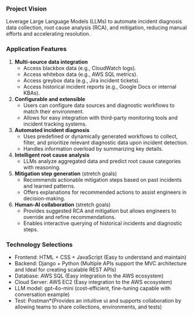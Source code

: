 ### Project Vision
Leverage Large Language Models (LLMs) to automate incident diagnosis data collection, root cause analysis (RCA), and mitigation, reducing manual efforts and accelerating resolution.

### Application Features
1. **Multi-source data integration**
    - Access blackbox data (e.g., CloudWatch logs).
    - Access whitebox data (e.g., AWS SQL metrics).
    - Access greybox data (e.g., Jira incident tickets).
    - Access historical incident reports (e.g., Google Docs or internal KBAs).
2. **Configurable and extensible**
    - Users can configure data sources and diagnostic workflows to match their environment.
    - Allows for easy integration with third-party monitoring tools and incident tracking systems.
3. **Automated incident diagnosis**
   - Uses predefined or dynamically generated workflows to collect, filter, and prioritize relevant diagnostic data upon incident detection.
   - Handles information overload by summarizing key details.
4. **Intelligent root cause analysis**
     - LLMs analyze aggregated data and predict root cause categories with reasoning.
5. **Mitigation step generation** (stretch goals)
    - Recommends actionable mitigation steps based on past incidents and learned patterns.
    - Offers explanations for recommended actions to assist engineers in decision-making.
6. **Human-AI collaboration** (stretch goals)
    - Provides suggested RCA and mitigation but allows engineers to override and refine recommendations.
    - Enables interactive querying of historical incidents and diagnostic steps.

### Technology Selections
- Frontend: HTML + CSS + JavaScript (Easy to understand and maintain)
- Backend: Django + Python (Multiple APIs support the MVC architecture and Ideal for creating scalable REST APIs)
- Database: AWS SQL (Easy integration to the AWS ecosystem)
- Cloud Server: AWS EC2 (Easy integration to the AWS ecosystem)
- LLM model: gpt-4o-mini (cost-efficient, fine-tuning capable with conversation example)
- Test: Postman*(Provides an intuitive ui and supports collaboration by allowing teams to share collections, environments, and tests)
